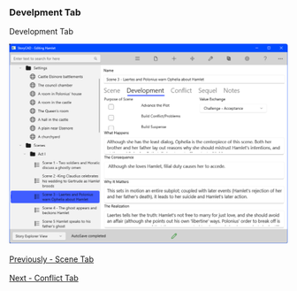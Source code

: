 ### Develpment Tab ###
Development Tab <br/>

![](Scene-Development-Tab.png)
 <br/>
 <br/>
[Previously - Scene Tab](Scene_Tab.md) <br/>
 <br/>
[Next - Conflict Tab](Conflict_Tab.md) <br/>
 <br/>
